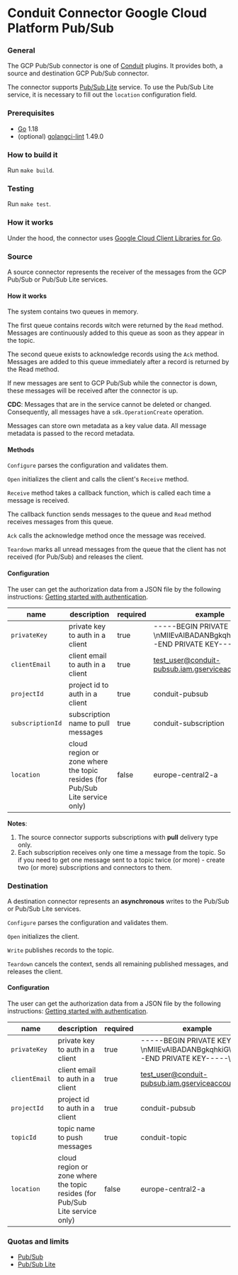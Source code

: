 # Conduit Connector Google Cloud Platform Pub/Sub

### General
The GCP Pub/Sub connector is one of [Conduit](https://github.com/ConduitIO/conduit) plugins. 
It provides both, a source and destination GCP Pub/Sub connector.

The connector supports [Pub/Sub Lite](https://cloud.google.com/pubsub/lite/docs) service.
To use the Pub/Sub Lite service, it is necessary to fill out the `location` configuration field.

### Prerequisites
- [Go](https://go.dev/) 1.18
- (optional) [golangci-lint](https://github.com/golangci/golangci-lint) 1.49.0

### How to build it
Run `make build`.

### Testing
Run `make test`.

### How it works
Under the hood, the connector uses [Google Cloud Client Libraries for Go](https://github.com/googleapis/google-cloud-go).

### Source
A source connector represents the receiver of the messages from the GCP Pub/Sub or Pub/Sub Lite services.

#### How it works
The system contains two queues in memory.

The first queue contains records witch were returned by the `Read` method.
Messages are continuously added to this queue as soon as they appear in the topic.

The second queue exists to acknowledge records using the `Ack` method. 
Messages are added to this queue immediately after a record is returned by the Read method.

If new messages are sent to GCP Pub/Sub while the connector is down, 
these messages will be received after the connector is up.

**CDC**: Messages that are in the service cannot be deleted or changed. 
Consequently, all messages have a `sdk.OperationCreate` operation.

Messages can store own metadata as a key value data.
All message metadata is passed to the record metadata.

#### Methods
`Configure` parses the configuration and validates them.

`Open` initializes the client and calls the client's `Receive` method.

`Receive` method takes a callback function, which is called each time a message is received.

The callback function sends messages to the queue and `Read` method receives messages from this queue.

`Ack` calls the acknowledge method once the message was received.

`Teardown` marks all unread messages from the queue that the client has not received (for Pub/Sub) and releases the client.

#### Configuration
The user can get the authorization data from a JSON file by the following instructions: [Getting started with authentication](https://cloud.google.com/docs/authentication/getting-started).

| name             | description                                                                  | required | example                                                                        |
|------------------|------------------------------------------------------------------------------|----------|--------------------------------------------------------------------------------|
| `privateKey`     | private key to auth in a client                                              | true     | -----BEGIN PRIVATE KEY-----\nMIIEvAIBADANBgkqhkiG\n-----END PRIVATE KEY-----\n |
| `clientEmail`    | client email to auth in a client                                             | true     | test_user@conduit-pubsub.iam.gserviceaccount.com                               |
| `projectId`      | project id to auth in a client                                               | true     | conduit-pubsub                                                                 |
| `subscriptionId` | subscription name to pull messages                                           | true     | conduit-subscription                                                           |
| `location`       | cloud region or zone where the topic resides (for Pub/Sub Lite service only) | false    | europe-central2-a                                                              |
**Notes**:
1. The source connector supports subscriptions with **pull** delivery type only.
2. Each subscription receives only one time a message from the topic. 
So if you need to get one message sent to a topic twice (or more) - create two (or more) subscriptions and connectors to them.

### Destination
A destination connector represents an **asynchronous** writes to the Pub/Sub or Pub/Sub Lite services.

`Configure` parses the configuration and validates them.

`Open` initializes the client.

`Write` publishes records to the topic.

`Teardown` cancels the context, sends all remaining published messages, and releases the client.

#### Configuration
The user can get the authorization data from a JSON file by the following instructions: [Getting started with authentication](https://cloud.google.com/docs/authentication/getting-started).

| name          | description                                                                   | required | example                                                                        |
|---------------|-------------------------------------------------------------------------------|----------|--------------------------------------------------------------------------------|
| `privateKey`  | private key to auth in a client                                               | true     | -----BEGIN PRIVATE KEY-----\nMIIEvAIBADANBgkqhkiG\n-----END PRIVATE KEY-----\n |
| `clientEmail` | client email to auth in a client                                              | true     | test_user@conduit-pubsub.iam.gserviceaccount.com                               |
| `projectId`   | project id to auth in a client                                                | true     | conduit-pubsub                                                                 |
| `topicId`     | topic name to push messages                                                   | true     | conduit-topic                                                                  |
| `location`    | cloud region or zone where the topic resides (for Pub/Sub Lite service only)  | false    | europe-central2-a                                                              |

### Quotas and limits
- [Pub/Sub](https://cloud.google.com/pubsub/quotas)
- [Pub/Sub Lite](https://cloud.google.com/pubsub/lite/quotas)